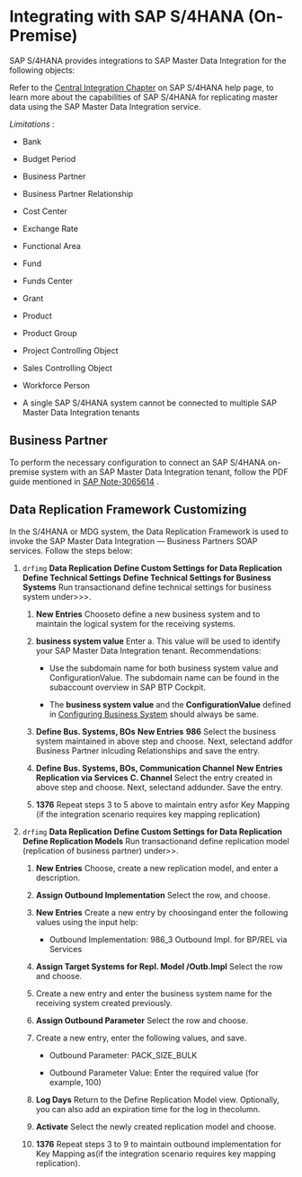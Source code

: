 <!-- loioadbf8efbda2e4514b7f2776a9eb879c7 -->

# Integrating with SAP S/4HANA \(On-Premise\)

SAP S/4HANA provides integrations to SAP Master Data Integration for the following objects:

Refer to the [Central Integration Chapter](https://help.sap.com/docs/SAP_S4HANA_ON-PREMISE/d761beaeedd949c18213f449f4617250/34ee350171bf41bb8d015f8061a5a918.html) on SAP S/4HANA help page, to learn more about the capabilities of SAP S/4HANA for replicating master data using the SAP Master Data Integration service.

*Limitations* :

-   Bank

-   Budget Period

-   Business Partner

-   Business Partner Relationship

-   Cost Center

-   Exchange Rate

-   Functional Area

-   Fund

-   Funds Center

-   Grant

-   Product

-   Product Group

-   Project Controlling Object

-   Sales Controlling Object

-   Workforce Person


-   A single SAP S/4HANA system cannot be connected to multiple SAP Master Data Integration tenants




<a name="loioadbf8efbda2e4514b7f2776a9eb879c7__business-partner"/>

## Business Partner

To perform the necessary configuration to connect an SAP S/4HANA on-premise system with an SAP Master Data Integration tenant, follow the PDF guide mentioned in [SAP Note-3065614](https://launchpad.support.sap.com/#/notes/3065614) .



<a name="loioadbf8efbda2e4514b7f2776a9eb879c7__data-replication-framework-customizing"/>

## Data Replication Framework Customizing

In the S/4HANA or MDG system, the Data Replication Framework is used to invoke the SAP Master Data Integration — Business Partners SOAP services. Follow the steps below:

1.  `drfimg` **Data Replication** **Define Custom Settings for Data Replication** **Define Technical Settings** **Define Technical Settings for Business Systems** Run transactionand define technical settings for business system under\>\>\>.

    1.  **New Entries** Chooseto define a new business system and to maintain the logical system for the receiving systems.

    2.  **business system value** Enter a. This value will be used to identify your SAP Master Data Integration tenant. Recommendations:

        -   Use the subdomain name for both business system value and ConfigurationValue. The subdomain name can be found in the subaccount overview in SAP BTP Cockpit.

        -   The **business system value** and the **ConfigurationValue** defined in [Configuring Business System](../initial-setup-and-administration/configuring-own-business-system-id-75d55b7.md) should always be same.


    3.  **Define Bus. Systems, BOs** **New Entries** **986** Select the business system maintained in above step and choose. Next, selectand addfor Business Partner inlcuding Relationships and save the entry.

    4.  **Define Bus. Systems, BOs, Communication Channel** **New Entries** **Replication via Services** **C. Channel** Select the entry created in above step and choose. Next, selectand addunder. Save the entry.

    5.  **1376** Repeat steps 3 to 5 above to maintain entry asfor Key Mapping \(if the integration scenario requires key mapping replication\)


2.  `drfimg` **Data Replication** **Define Custom Settings for Data Replication** **Define Replication Models** Run transactionand define replication model \(replication of business partner\) under\>\>.

    1.  **New Entries** Choose, create a new replication model, and enter a description.

    2.  **Assign Outbound Implementation** Select the row, and choose.

    3.  **New Entries** Create a new entry by choosingand enter the following values using the input help:

        -   Outbound Implementation: 986\_3 Outbound Impl. for BP/REL via Services


    4.  **Assign Target Systems for Repl. Model /Outb.Impl** Select the row and choose.

    5.  Create a new entry and enter the business system name for the receiving system created previously.

    6.  **Assign Outbound Parameter** Select the row and choose.

    7.  Create a new entry, enter the following values, and save.

        -   Outbound Parameter: PACK\_SIZE\_BULK

        -   Outbound Parameter Value: Enter the required value \(for example, 100\)


    8.  **Log Days** Return to the Define Replication Model view. Optionally, you can also add an expiration time for the log in thecolumn.

    9.  **Activate** Select the newly created replication model and choose.

    10. **1376** Repeat steps 3 to 9 to maintain outbound implementation for Key Mapping as\(if the integration scenario requires key mapping replication\).



